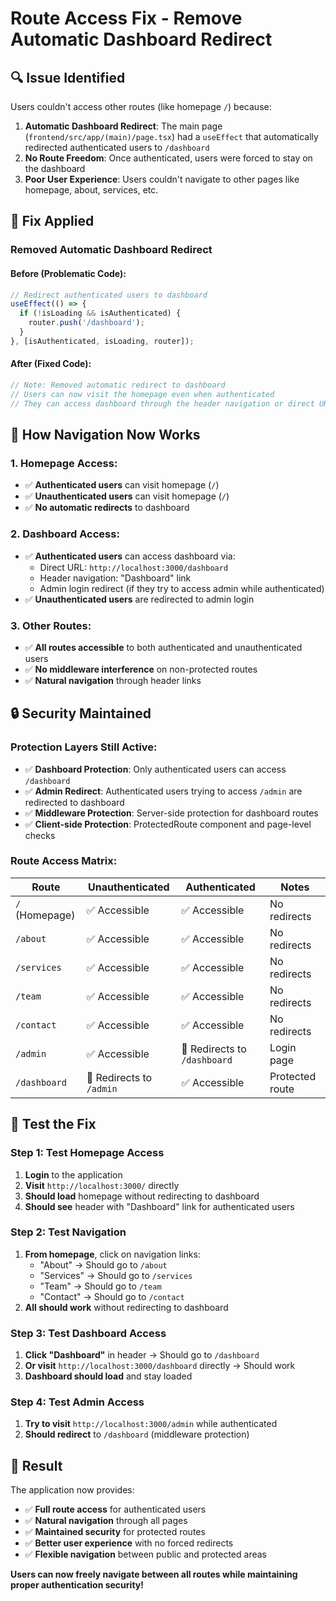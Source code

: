 # Route Access Fix - Remove Automatic Dashboard Redirect

## 🔍 Issue Identified

Users couldn't access other routes (like homepage `/`) because:

1. **Automatic Dashboard Redirect**: The main page (`frontend/src/app/(main)/page.tsx`) had a `useEffect` that automatically redirected authenticated users to `/dashboard`
2. **No Route Freedom**: Once authenticated, users were forced to stay on the dashboard
3. **Poor User Experience**: Users couldn't navigate to other pages like homepage, about, services, etc.

## 🔧 Fix Applied

### **Removed Automatic Dashboard Redirect**

#### **Before (Problematic Code):**
```typescript
// Redirect authenticated users to dashboard
useEffect(() => {
  if (!isLoading && isAuthenticated) {
    router.push('/dashboard');
  }
}, [isAuthenticated, isLoading, router]);
```

#### **After (Fixed Code):**
```typescript
// Note: Removed automatic redirect to dashboard
// Users can now visit the homepage even when authenticated
// They can access dashboard through the header navigation or direct URL
```

## 🎯 How Navigation Now Works

### **1. Homepage Access:**
- ✅ **Authenticated users** can visit homepage (`/`)
- ✅ **Unauthenticated users** can visit homepage (`/`)
- ✅ **No automatic redirects** to dashboard

### **2. Dashboard Access:**
- ✅ **Authenticated users** can access dashboard via:
  - Direct URL: `http://localhost:3000/dashboard`
  - Header navigation: "Dashboard" link
  - Admin login redirect (if they try to access admin while authenticated)
- ✅ **Unauthenticated users** are redirected to admin login

### **3. Other Routes:**
- ✅ **All routes accessible** to both authenticated and unauthenticated users
- ✅ **No middleware interference** on non-protected routes
- ✅ **Natural navigation** through header links

## 🔒 Security Maintained

### **Protection Layers Still Active:**
- ✅ **Dashboard Protection**: Only authenticated users can access `/dashboard`
- ✅ **Admin Redirect**: Authenticated users trying to access `/admin` are redirected to dashboard
- ✅ **Middleware Protection**: Server-side protection for dashboard routes
- ✅ **Client-side Protection**: ProtectedRoute component and page-level checks

### **Route Access Matrix:**

| Route | Unauthenticated | Authenticated | Notes |
|-------|----------------|---------------|-------|
| `/` (Homepage) | ✅ Accessible | ✅ Accessible | No redirects |
| `/about` | ✅ Accessible | ✅ Accessible | No redirects |
| `/services` | ✅ Accessible | ✅ Accessible | No redirects |
| `/team` | ✅ Accessible | ✅ Accessible | No redirects |
| `/contact` | ✅ Accessible | ✅ Accessible | No redirects |
| `/admin` | ✅ Accessible | 🔄 Redirects to `/dashboard` | Login page |
| `/dashboard` | 🔄 Redirects to `/admin` | ✅ Accessible | Protected route |

## 🧪 Test the Fix

### **Step 1: Test Homepage Access**
1. **Login** to the application
2. **Visit** `http://localhost:3000/` directly
3. **Should load** homepage without redirecting to dashboard
4. **Should see** header with "Dashboard" link for authenticated users

### **Step 2: Test Navigation**
1. **From homepage**, click on navigation links:
   - "About" → Should go to `/about`
   - "Services" → Should go to `/services`
   - "Team" → Should go to `/team`
   - "Contact" → Should go to `/contact`
2. **All should work** without redirecting to dashboard

### **Step 3: Test Dashboard Access**
1. **Click "Dashboard"** in header → Should go to `/dashboard`
2. **Or visit** `http://localhost:3000/dashboard` directly → Should work
3. **Dashboard should load** and stay loaded

### **Step 4: Test Admin Access**
1. **Try to visit** `http://localhost:3000/admin` while authenticated
2. **Should redirect** to `/dashboard` (middleware protection)

## 🚀 Result

The application now provides:
- ✅ **Full route access** for authenticated users
- ✅ **Natural navigation** through all pages
- ✅ **Maintained security** for protected routes
- ✅ **Better user experience** with no forced redirects
- ✅ **Flexible navigation** between public and protected areas

**Users can now freely navigate between all routes while maintaining proper authentication security!**
